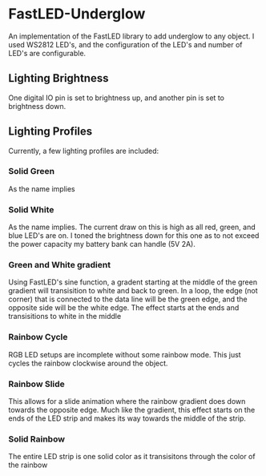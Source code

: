 # FastLED-Underglow
An implementation of the FastLED library to add underglow to any object. I used WS2812 LED's, and the configuration of the LED's and number of LED's are configurable. 

## Lighting Brightness
One digital IO pin is set to brightness up, and another pin is set to brightness down. 

## Lighting Profiles
Currently, a few lighting profiles are included:

### Solid Green
As the name implies

### Solid White
As the name implies. The current draw on this is high as all red, green, and blue LED's are on. I toned the brightness down for this one as to not exceed the power capacity my battery bank can handle (5V 2A).

### Green and White gradient
Using FastLED's sine function, a gradent starting at the middle of the green gradient will transisition to white and back to green. In a loop, the edge (not corner) that is connected to the data line will be the green edge, and the opposite side will be the white edge. The effect starts at the ends and transisitions to white in the middle

### Rainbow Cycle
RGB LED setups are incomplete without some rainbow mode. This just cycles the rainbow clockwise around the object.

### Rainbow Slide
This allows for a slide animation where the rainbow gradient does down towards the opposite edge. Much like the gradient, this effect starts on the ends of the LED strip and makes its way towards the middle of the strip.

### Solid Rainbow
The entire LED strip is one solid color as it transisitons through the color of the rainbow
